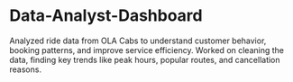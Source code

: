 # Data-Analyst-Dashboard
Analyzed ride data from OLA Cabs to understand customer behavior, booking patterns, and improve service efficiency. Worked on cleaning the data, finding key trends like peak hours, popular routes, and cancellation reasons.
